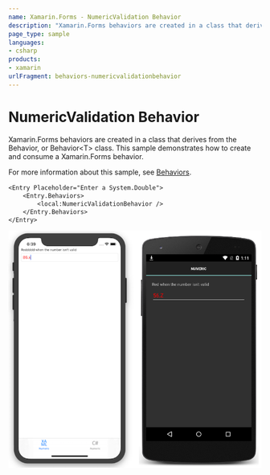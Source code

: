 ```yaml
---
name: Xamarin.Forms - NumericValidation Behavior
description: "Xamarin.Forms behaviors are created in a class that derives from the Behavior, or Behavior<T> class"
page_type: sample
languages:
- csharp
products:
- xamarin
urlFragment: behaviors-numericvalidationbehavior
---
```

# NumericValidation Behavior

Xamarin.Forms behaviors are created in a class that derives from the Behavior, or Behavior&lt;T&gt; class. This sample demonstrates how to create and consume a Xamarin.Forms behavior.

For more information about this sample, see [Behaviors](https://docs.microsoft.com/xamarin/xamarin-forms/app-fundamentals/behaviors/).

```xaml
<Entry Placeholder="Enter a System.Double">
    <Entry.Behaviors>
        <local:NumericValidationBehavior />
    </Entry.Behaviors>
</Entry>
```

![NumericValidation Behavior application screenshot](Screenshots/01All.png "NumericValidation Behavior application screenshot")
